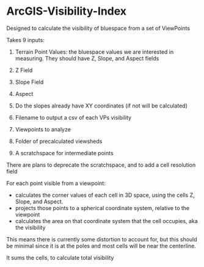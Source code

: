 # ArcGIS-Visibility-Index
Designed to calculate the visibility of bluespace from a set of ViewPoints

Takes 9 inputs:
1) Terrain Point Values: the bluespace values we are interested in measuring.  They should have Z, Slope, and Aspect fields

2) Z Field

3) Slope Field

4) Aspect

5) Do the slopes already have XY coordinates (if not will be calculated)

6) Filename to output a csv of each VPs visibility

7) Viewpoints to analyze

8) Folder of precalculated viewsheds

9) A scratchspace for intermediate points

There are plans to deprecate the scratchspace, and to add a cell resolution field

For each point visible from a viewpoint:
- calculates the corner values of each cell in 3D space, using the cells Z, Slope, and Aspect.
- projects those points to a spherical coordinate system, relative to the viewpoint
- calculates the area on that coordinate system that the cell occupies, aka the visibility

This means there is currently some distortion to account for, but this should be minimal since it is at the poles and most cells will be near the centerline.  

It sums the cells, to calculate total visibility
